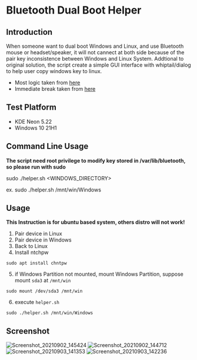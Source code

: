 # Bluetooth Dual Boot Helper
## Introduction
When someone want to dual boot Windows and Linux, and use Bluetooth mouse or headset/speaker, it will not cannect at both side because of the pair key inconsistence between Windows and Linux System. Addtional to original solution, the script create a simple GUI interface with whiptail/dialog to help user copy windows key to linux.

- Most logic taken from [here](https://gist.github.com/madkoding/f3cfd3742546d5c99131fd19ca267fd4)
- Immediate break taken from [here](https://stackoverflow.com/questions/9893667/is-there-a-way-to-write-a-bash-function-which-aborts-the-whole-execution-no-mat)

## Test Platform
- KDE Neon 5.22
- Windows 10 21H1

## Command Line Usage
**The script need root privilege to modify key stored in /var/lib/bluetooth, so please run with sudo**  

sudo ./helper.sh <WINDOWS_DIRECTORY>

ex. sudo ./helper.sh /mnt/win/Windows

## Usage
**This Instruction is for ubuntu based system, others distro will not work!**
1. Pair device in Linux
2. Pair device in Windows
3. Back to Linux
4. Install ntchpw
  ```
  sudo apt install chntpw
  ```
5. if Windows Partition not mounted, mount Windows Partition, suppose mount `sda3` at `/mnt/win`
  ```
  sudo mount /dev/sda3 /mnt/win
  ```
6. execute `helper.sh`
  ```
  sudo ./helper.sh /mnt/win/Windows
  ```

## Screenshot
![Screenshot_20210902_145424](https://user-images.githubusercontent.com/49529145/131796908-3408a969-4645-453e-8cf4-6c76d71e1762.png)
![Screenshot_20210902_144712](https://user-images.githubusercontent.com/49529145/131796903-4ff7e4f8-6410-46a7-acf8-22966928df7d.png)
![Screenshot_20210903_141353](https://user-images.githubusercontent.com/49529145/131959656-9e413ede-8ed2-4823-ade7-d8364373105e.png)
![Screenshot_20210903_142236](https://user-images.githubusercontent.com/49529145/131959840-f4fbb838-f7fa-48a1-a7f3-0ba7b44522aa.png)
